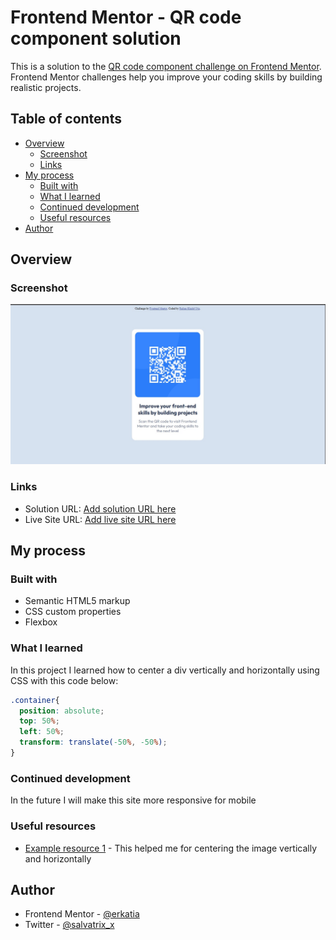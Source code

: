 # Frontend Mentor - QR code component solution

This is a solution to the [QR code component challenge on Frontend Mentor](https://www.frontendmentor.io/challenges/qr-code-component-iux_sIO_H). Frontend Mentor challenges help you improve your coding skills by building realistic projects. 

## Table of contents

- [Overview](#overview)
  - [Screenshot](#screenshot)
  - [Links](#links)
- [My process](#my-process)
  - [Built with](#built-with)
  - [What I learned](#what-i-learned)
  - [Continued development](#continued-development)
  - [Useful resources](#useful-resources)
- [Author](#author)

## Overview

### Screenshot

![](./screenshot.jpg)

### Links

- Solution URL: [Add solution URL here](https://github.com/salvatrixx/qr-code)
- Live Site URL: [Add live site URL here](https://your-live-site-url.com)

## My process

### Built with

- Semantic HTML5 markup
- CSS custom properties
- Flexbox

### What I learned

In this project I learned how to center a div vertically and horizontally using CSS with this code below:

```css
.container{
  position: absolute;
  top: 50%;
  left: 50%;
  transform: translate(-50%, -50%);
}
```

### Continued development

In the future I will make this site more responsive for mobile

### Useful resources

- [Example resource 1](https://stackoverflow.com/questions/14123999/center-a-div-horizontally-and-vertically) - This helped me for centering the image vertically and horizontally

## Author

- Frontend Mentor - [@erkatia](https://www.frontendmentor.io/profile/erkatia)
- Twitter - [@salvatrix_x](https://twitter.com/salvatrix_x)
